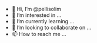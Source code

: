 - 👋 Hi, I’m @pellisolim
- 👀 I’m interested in ...
- 🌱 I’m currently learning ...
- 💞️ I’m looking to collaborate on ...
- 📫 How to reach me ...

<!---
matheuspellisoli/matheuspellisoli is a ✨ special ✨ repository because its `README.md` (this file) appears on your GitHub profile.
You can click the Preview link to take a look at your changes.
--->
